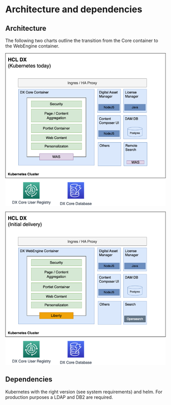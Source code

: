 # Architecture and dependencies

## Architecture

The following two charts outline the transition from the Core container to the WebEngine container.

![HCL DX deployment with Core as is](./img/current-arch.png)

![WebEngine deployment](./img/webengine-arch-mvp.png)

## Dependencies
Kubernetes with the right version (see system requirements) and helm. For production purposes a LDAP and DB2 are required.